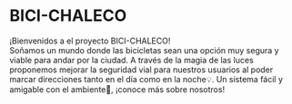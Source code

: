 # BICI-CHALECO
¡Bienvenidos a el proyecto BICI-CHALECO!
<br />
Soñamos un mundo donde las bicicletas sean una opción muy segura y viable para andar por la ciudad. A través de la magia de las luces proponemos mejorar la seguridad vial para nuestros usuarios al poder marcar direcciones tanto en el día como en la noche💡. Un sistema fácil y amigable con el ambiente🌿, ¡conoce más sobre nosotros!
